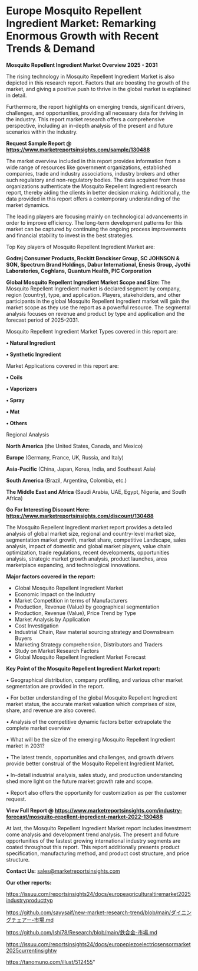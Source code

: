 # Europe Mosquito Repellent Ingredient Market: Remarking Enormous Growth with Recent Trends & Demand

<Strong> Mosquito Repellent Ingredient Market Overview 2025 - 2031</strong>

The rising technology in Mosquito Repellent Ingredient Market is also depicted in this research report. Factors that are boosting the growth of the market, and giving a positive push to thrive in the global market is explained in detail.

Furthermore, the report highlights on emerging trends, significant drivers, challenges, and opportunities, providing all necessary data for thriving in the industry. This report market research offers a comprehensive perspective, including an in-depth analysis of the present and future scenarios within the industry.

<strong>Request Sample Report @ <a href=https://www.marketreportsinsights.com/sample/130488>https://www.marketreportsinsights.com/sample/130488</a></strong>

The market overview included in this report provides information from a wide range of resources like government organizations, established companies, trade and industry associations, industry brokers and other such regulatory and non-regulatory bodies. The data acquired from these organizations authenticate the Mosquito Repellent Ingredient research report, thereby aiding the clients in better decision making. Additionally, the data provided in this report offers a contemporary understanding of the market dynamics.

The leading players are focusing mainly on technological advancements in order to improve efficiency. The long-term development patterns for this market can be captured by continuing the ongoing process improvements and financial stability to invest in the best strategies.

Top Key players of Mosquito Repellent Ingredient Market are:

<strong>Godrej Consumer Products, Reckitt Benckiser Group, SC JOHNSON & SON, Spectrum Brand Holdings, Dabur International, Enesis Group, Jyothi Laboratories, Coghlans, Quantum Health, PIC Corporation</strong>

<strong><b>Global Mosquito Repellent Ingredient Market Scope and Size:</b></strong>
The Mosquito Repellent Ingredient market is declared segment by company, region (country), type, and application. Players, stakeholders, and other participants in the global Mosquito Repellent Ingredient market will gain the market scope as they use the report as a powerful resource. The segmental analysis focuses on revenue and product by type and application and the forecast period of 2025-2031.

Mosquito Repellent Ingredient Market Types covered in this report are:

<strong>• Natural Ingredient

• Synthetic Ingredient</strong>

Market Applications covered in this report are:

<strong>• Coils

• Vaporizers

• Spray

• Mat

• Others</strong> 

Regional Analysis

<strong>North America</strong> (the United States, Canada, and Mexico)

<strong>Europe</strong> (Germany, France, UK, Russia, and Italy)

<strong>Asia-Pacific</strong> (China, Japan, Korea, India, and Southeast Asia)

<strong>South America</strong> (Brazil, Argentina, Colombia, etc.)

<strong>The Middle East and Africa</strong> (Saudi Arabia, UAE, Egypt, Nigeria, and South Africa)

<strong>Go For Interesting Discount Here: <a href=https://www.marketreportsinsights.com/discount/130488>https://www.marketreportsinsights.com/discount/130488</a></strong>

The Mosquito Repellent Ingredient market report provides a detailed analysis of global market size, regional and country-level market size, segmentation market growth, market share, competitive Landscape, sales analysis, impact of domestic and global market players, value chain optimization, trade regulations, recent developments, opportunities analysis, strategic market growth analysis, product launches, area marketplace expanding, and technological innovations.

<strong><b>Major factors covered in the report:</b></strong>
<ul>
  <li>Global Mosquito Repellent Ingredient Market </li>
  <li>Economic Impact on the Industry</li>
  <li>Market Competition in terms of Manufacturers</li>
  <li>Production, Revenue (Value) by geographical segmentation</li>
  <li>Production, Revenue (Value), Price Trend by Type</li>
  <li>Market Analysis by Application</li>
  <li>Cost Investigation</li>
  <li>Industrial Chain, Raw material sourcing strategy and Downstream Buyers</li>
  <li>Marketing Strategy comprehension, Distributors and Traders</li>
  <li>Study on Market Research Factors</li>
  <li>Global Mosquito Repellent Ingredient Market Forecast</li>
</ul>

<strong><b>Key Point of the Mosquito Repellent Ingredient Market report:</b></strong>

• Geographical distribution, company profiling, and various other market segmentation are provided in the report.

• For better understanding of the global Mosquito Repellent Ingredient market status, the accurate market valuation which comprises of size, share, and revenue are also covered.

• Analysis of the competitive dynamic factors better extrapolate the complete market overview

• What will be the size of the emerging Mosquito Repellent Ingredient market in 2031?

• The latest trends, opportunities and challenges, and growth drivers provide better construal of the Mosquito Repellent Ingredient Market.

• In-detail industrial analysis, sales study, and production understanding shed more light on the future market growth rate and scope.

• Report also offers the opportunity for customization as per the customer request.

<strong><b>View Full Report @ <a href=https://www.marketreportsinsights.com/industry-forecast/mosquito-repellent-ingredient-market-2022-130488>https://www.marketreportsinsights.com/industry-forecast/mosquito-repellent-ingredient-market-2022-130488</a></b></strong>


At last, the Mosquito Repellent Ingredient Market report includes investment come analysis and development trend analysis. The present and future opportunities of the fastest growing international industry segments are coated throughout this report. This report additionally presents product specification, manufacturing method, and product cost structure, and price structure.

<strong>Contact Us:</strong>
sales@marketreportsinsights.com

<strong>Our other reports:</strong>

<a href=https://issuu.com/reportsinsights24/docs/europeagriculturaltiremarket2025industryproducttyp>https://issuu.com/reportsinsights24/docs/europeagriculturaltiremarket2025industryproducttyp</a>

<a href=https://github.com/sayysaif/new-market-research-trend/blob/main/ダイニングチェアー-市場.md>https://github.com/sayysaif/new-market-research-trend/blob/main/ダイニングチェアー-市場.md</a>

<a href=https://github.com/Ishi78/Research/blob/main/鉄合金-市場.md>https://github.com/Ishi78/Research/blob/main/鉄合金-市場.md</a>

<a href=https://issuu.com/reportsinsights24/docs/europepiezoelectricsensormarket2025currentinsightw>https://issuu.com/reportsinsights24/docs/europepiezoelectricsensormarket2025currentinsightw</a>

<a href=https://tanomuno.com/illust/512455>https://tanomuno.com/illust/512455</a>"
